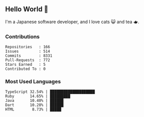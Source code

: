 ## Hello World 👋

I'm a Japanese software developer, and I love cats 😺 and tea 🫖.

### Contributions

    Repositories   : 166
    Issues         : 514
    Commits        : 8331
    Pull-Requests  : 772
    Stars Earned   : 5
    Contributed To : 0

### Most Used Languages

    TypeScript 32.54% | ████████████████████
    Ruby       14.65% | █████████
    Java       10.40% | ██████
    Dart       10.28% | ██████
    HTML        8.73% | █████

